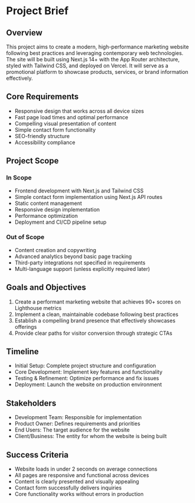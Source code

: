 # Project Brief

## Overview
This project aims to create a modern, high-performance marketing website following best practices and leveraging contemporary web technologies. The site will be built using Next.js 14+ with the App Router architecture, styled with Tailwind CSS, and deployed on Vercel. It will serve as a promotional platform to showcase products, services, or brand information effectively.

## Core Requirements
- Responsive design that works across all device sizes
- Fast page load times and optimal performance
- Compelling visual presentation of content
- Simple contact form functionality
- SEO-friendly structure
- Accessibility compliance

## Project Scope

### In Scope
- Frontend development with Next.js and Tailwind CSS
- Simple contact form implementation using Next.js API routes
- Static content management
- Responsive design implementation
- Performance optimization
- Deployment and CI/CD pipeline setup

### Out of Scope
- Content creation and copywriting
- Advanced analytics beyond basic page tracking
- Third-party integrations not specified in requirements
- Multi-language support (unless explicitly required later)

## Goals and Objectives
1. Create a performant marketing website that achieves 90+ scores on Lighthouse metrics
2. Implement a clean, maintainable codebase following best practices
3. Establish a compelling brand presence that effectively showcases offerings
4. Provide clear paths for visitor conversion through strategic CTAs

## Timeline
- Initial Setup: Complete project structure and configuration
- Core Development: Implement key features and functionality
- Testing & Refinement: Optimize performance and fix issues
- Deployment: Launch the website on production environment

## Stakeholders
- Development Team: Responsible for implementation
- Product Owner: Defines requirements and priorities
- End Users: The target audience for the website
- Client/Business: The entity for whom the website is being built

## Success Criteria
- Website loads in under 2 seconds on average connections
- All pages are responsive and functional across devices
- Content is clearly presented and visually appealing
- Contact form successfully delivers inquiries
- Core functionality works without errors in production
